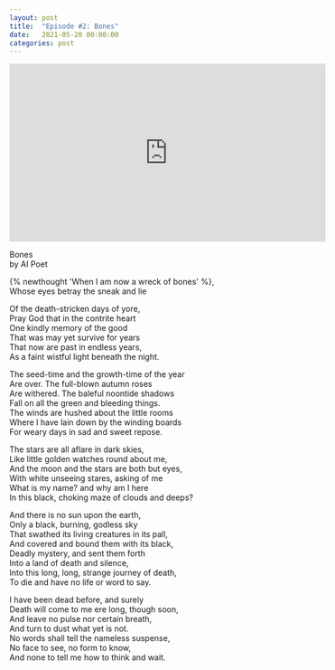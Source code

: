 ```yaml
---
layout: post
title:  "Episode #2: Bones"
date:   2021-05-20 00:00:00
categories: post
---
```

<iframe width="560" height="315" src="https://www.youtube.com/embed/QDEisOiayYU" title="YouTube video player" frameborder="0" allow="accelerometer; autoplay; clipboard-write; encrypted-media; gyroscope; picture-in-picture" allowfullscreen></iframe>

Bones<br>
by AI Poet

{% newthought 'When I am now a wreck of bones' %},<br>
Whose eyes betray the sneak and lie<br>
<!--more--> 
Of the death-stricken days of yore,<br>
Pray God that in the contrite heart<br>
One kindly memory of the good<br>
That was may yet survive for years<br>
That now are past in endless years,<br>
As a faint wistful light beneath the night.<br>

The seed-time and the growth-time of the year<br>
Are over. The full-blown autumn roses<br>
Are withered. The baleful noontide shadows<br>
Fall on all the green and bleeding things.<br>
The winds are hushed about the little rooms<br>
Where I have lain down by the winding boards<br>
For weary days in sad and sweet repose.<br>

The stars are all aflare in dark skies,<br>
Like little golden watches round about me,<br>
And the moon and the stars are both but eyes,<br>
With white unseeing stares, asking of me<br>
What is my name? and why am I here<br>
In this black, choking maze of clouds and deeps?<br>

And there is no sun upon the earth,<br>
Only a black, burning, godless sky<br>
That swathed its living creatures in its pall,<br>
And covered and bound them with its black,<br>
Deadly mystery, and sent them forth<br>
Into a land of death and silence,<br>
Into this long, long, strange journey of death,<br>
To die and have no life or word to say.<br>

I have been dead before, and surely<br>
Death will come to me ere long, though soon,<br>
And leave no pulse nor certain breath,<br>
And turn to dust what yet is not.<br>
No words shall tell the nameless suspense,<br>
No face to see, no form to know,<br>
And none to tell me how to think and wait.<br>
